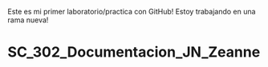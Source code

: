 
Este es mi primer laboratorio/practica con GitHub! 
Estoy trabajando en una rama nueva!

# SC_302_Documentacion_JN_Zeanne


